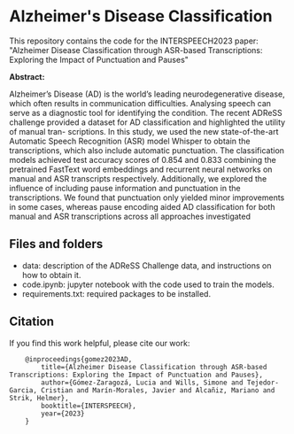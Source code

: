 # Alzheimer's Disease Classification
This repository contains the code for the INTERSPEECH2023 paper: "Alzheimer Disease Classification through ASR-based Transcriptions: Exploring the Impact of Punctuation and Pauses"

**Abstract:**

Alzheimer’s Disease (AD) is the world’s leading neurodegenerative disease, which often results in communication difficulties. Analysing speech can serve as a diagnostic tool for identifying the condition. The recent ADReSS challenge provided a dataset for AD classification and highlighted the utility of manual tran-
scriptions. In this study, we used the new state-of-the-art Automatic Speech Recognition (ASR) model Whisper to obtain the transcriptions, which also include automatic punctuation. The classification models achieved test accuracy scores of 0.854 and 0.833 combining the pretrained FastText word embeddings and recurrent neural networks on manual and ASR transcripts respectively. Additionally, we explored the influence of including pause information and punctuation in the transcriptions. We found that punctuation only yielded minor improvements in some cases, whereas pause encoding aided AD classification for both manual and ASR transcriptions across all approaches investigated

## Files and folders
* data: description of the ADReSS Challenge data, and instructions on how to obtain it.
* code.ipynb: jupyter notebook with the code used to train the models.
* requirements.txt: required packages to be installed.

## Citation
If you find this work helpful, please cite our work: 

        @inproceedings{gomez2023AD,
            title={Alzheimer Disease Classification through ASR-based Transcriptions: Exploring the Impact of Punctuation and Pauses},
            author={Gómez-Zaragozá, Lucia and Wills, Simone and Tejedor-Garcia, Cristian and Marín-Morales, Javier and Alcañiz, Mariano and Strik, Helmer},
            booktitle={INTERSPEECH},
            year={2023}
        }
